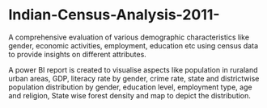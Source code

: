 # Indian-Census-Analysis-2011-
A comprehensive evaluation of various demographic characteristics like gender, economic activities, employment, education etc using census data to provide insights on different attributes.

A power BI report is created to visualise aspects like population in ruraland urban areas, GDP, literacy rate by gender, crime rate, state and districtwise population distribution by gender, education level, employment type, age and religion, State wise forest density and map to depict the distribution.
